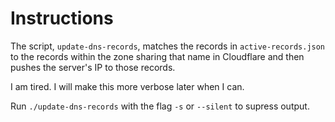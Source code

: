 # Instructions
The script, `update-dns-records`, matches the records in `active-records.json`
to the records within the zone sharing that name in Cloudflare and then pushes the server's IP
to those records.  

I am tired. I will make this more verbose later when I can.  

Run `./update-dns-records` with the flag `-s` or `--silent` to supress output.  
